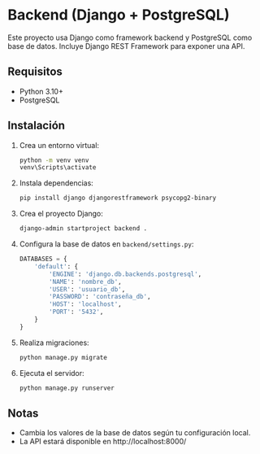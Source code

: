 # Backend (Django + PostgreSQL)

Este proyecto usa Django como framework backend y PostgreSQL como base de datos. Incluye Django REST Framework para exponer una API.

## Requisitos
- Python 3.10+
- PostgreSQL

## Instalación
1. Crea un entorno virtual:
   ```sh
   python -m venv venv
   venv\Scripts\activate
   ```
2. Instala dependencias:
   ```sh
   pip install django djangorestframework psycopg2-binary
   ```
3. Crea el proyecto Django:
   ```sh
   django-admin startproject backend .
   ```
4. Configura la base de datos en `backend/settings.py`:
   ```python
   DATABASES = {
       'default': {
           'ENGINE': 'django.db.backends.postgresql',
           'NAME': 'nombre_db',
           'USER': 'usuario_db',
           'PASSWORD': 'contraseña_db',
           'HOST': 'localhost',
           'PORT': '5432',
       }
   }
   ```
5. Realiza migraciones:
   ```sh
   python manage.py migrate
   ```
6. Ejecuta el servidor:
   ```sh
   python manage.py runserver
   ```

## Notas
- Cambia los valores de la base de datos según tu configuración local.
- La API estará disponible en http://localhost:8000/